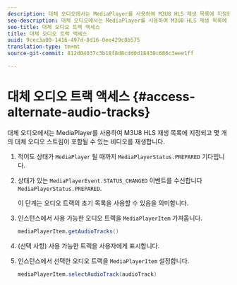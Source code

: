 ```yaml
---
description: 대체 오디오에서는 MediaPlayer를 사용하여 M3U8 HLS 재생 목록에 지정되고 몇 개의 대체 오디오 스트림이 포함될 수 있는 비디오를 재생합니다.
seo-description: 대체 오디오에서는 MediaPlayer를 사용하여 M3U8 HLS 재생 목록에 지정되고 몇 개의 대체 오디오 스트림이 포함될 수 있는 비디오를 재생합니다.
seo-title: 대체 오디오 트랙 액세스
title: 대체 오디오 트랙 액세스
uuid: 9cec3a00-1416-497d-8d16-0ee429c8b575
translation-type: tm+mt
source-git-commit: 812d04037c3b18f8d8cdd0d18430c686c3eee1ff

---
```



# 대체 오디오 트랙 액세스 {#access-alternate-audio-tracks}

대체 오디오에서는 MediaPlayer를 사용하여 M3U8 HLS 재생 목록에 지정되고 몇 개의 대체 오디오 스트림이 포함될 수 있는 비디오를 재생합니다.

1. 적어도 상태가 `MediaPlayer` 될 때까지 `MediaPlayerStatus.PREPARED` 기다립니다.
1. 상태가 있는 `MediaPlayerEvent.STATUS_CHANGED` 이벤트를 수신합니다 `MediaPlayerStatus.PREPARED`.

   이 단계는 오디오 트랙의 초기 목록을 사용할 수 있음을 의미합니다.

1. 인스턴스에서 사용 가능한 오디오 트랙을 `MediaPlayerItem` 가져옵니다.

   ```java
   mediaPlayerItem.getAudioTracks()
   ```

1. (선택 사항) 사용 가능한 트랙을 사용자에게 표시합니다.
1. 인스턴스에서 선택한 오디오 트랙을 `MediaPlayerItem` 설정합니다.

   ```java
   mediaPlayerItem.selectAudioTrack(audioTrack)
   ```

